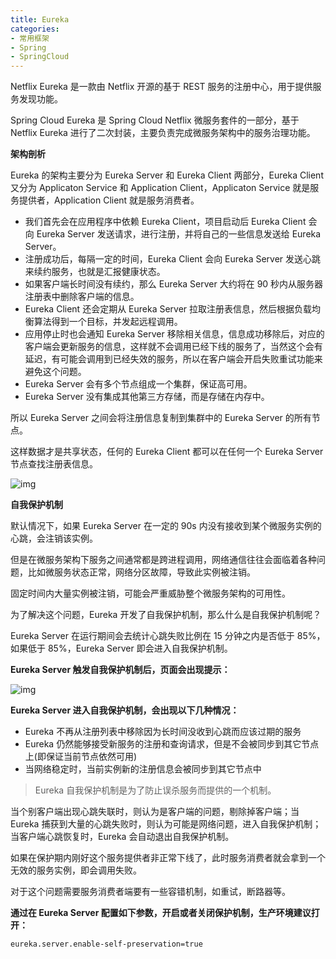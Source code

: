```yaml
---
title: Eureka
categories: 
- 常用框架
- Spring
- SpringCloud
---
```


Netflix Eureka 是一款由 Netflix 开源的基于 REST 服务的注册中心，用于提供服务发现功能。

Spring Cloud Eureka 是 Spring Cloud Netflix 微服务套件的一部分，基于 Netflix Eureka 进行了二次封装，主要负责完成微服务架构中的服务治理功能。

**架构剖析**

Eureka 的架构主要分为 Eureka Server 和 Eureka Client 两部分，Eureka Client 又分为 Applicaton Service 和 Application Client，Applicaton Service 就是服务提供者，Application Client 就是服务消费者。

- 我们首先会在应用程序中依赖 Eureka Client，项目启动后 Eureka Client 会向 Eureka Server 发送请求，进行注册，并将自己的一些信息发送给 Eureka Server。
- 注册成功后，每隔一定的时间，Eureka Client 会向 Eureka Server 发送心跳来续约服务，也就是汇报健康状态。
- 如果客户端长时间没有续约，那么 Eureka Server 大约将在 90 秒内从服务器注册表中删除客户端的信息。
- Eureka Client 还会定期从 Eureka Server 拉取注册表信息，然后根据负载均衡算法得到一个目标，并发起远程调用。
- 应用停止时也会通知 Eureka Server 移除相关信息，信息成功移除后，对应的客户端会更新服务的信息，这样就不会调用已经下线的服务了，当然这个会有延迟，有可能会调用到已经失效的服务，所以在客户端会开启失败重试功能来避免这个问题。
- Eureka Server 会有多个节点组成一个集群，保证高可用。
- Eureka Server 没有集成其他第三方存储，而是存储在内存中。

所以 Eureka Server 之间会将注册信息复制到集群中的 Eureka Server 的所有节点。

这样数据才是共享状态，任何的 Eureka Client 都可以在任何一个 Eureka Server 节点查找注册表信息。

![img](https://img-blog.csdnimg.cn/b2d2e0f441684ed9b7256ee46cf78dbc.png)

**自我保护机制**

默认情况下，如果 Eureka Server 在一定的 90s 内没有接收到某个微服务实例的心跳，会注销该实例。

但是在微服务架构下服务之间通常都是跨进程调用，网络通信往往会面临着各种问题，比如微服务状态正常，网络分区故障，导致此实例被注销。

固定时间内大量实例被注销，可能会严重威胁整个微服务架构的可用性。

为了解决这个问题，Eureka 开发了自我保护机制，那么什么是自我保护机制呢？

Eureka Server 在运行期间会去统计心跳失败比例在 15 分钟之内是否低于 85%，如果低于 85%，Eureka Server 即会进入自我保护机制。

**Eureka Server 触发自我保护机制后，页面会出现提示：**

![img](https://img-blog.csdnimg.cn/2cf55a55e55c44649dfd609ab758c2c1.png)

**Eureka Server 进入自我保护机制，会出现以下几种情况：**

- Eureka 不再从注册列表中移除因为长时间没收到心跳而应该过期的服务
- Eureka 仍然能够接受新服务的注册和查询请求，但是不会被同步到其它节点上(即保证当前节点依然可用)
- 当网络稳定时，当前实例新的注册信息会被同步到其它节点中

> Eureka 自我保护机制是为了防止误杀服务而提供的一个机制。

当个别客户端出现心跳失联时，则认为是客户端的问题，剔除掉客户端；当 Eureka 捕获到大量的心跳失败时，则认为可能是网络问题，进入自我保护机制；当客户端心跳恢复时，Eureka 会自动退出自我保护机制。

如果在保护期内刚好这个服务提供者非正常下线了，此时服务消费者就会拿到一个无效的服务实例，即会调用失败。

对于这个问题需要服务消费者端要有一些容错机制，如重试，断路器等。

**通过在 Eureka Server 配置如下参数，开启或者关闭保护机制，生产环境建议打开：**

```
eureka.server.enable-self-preservation=true
```